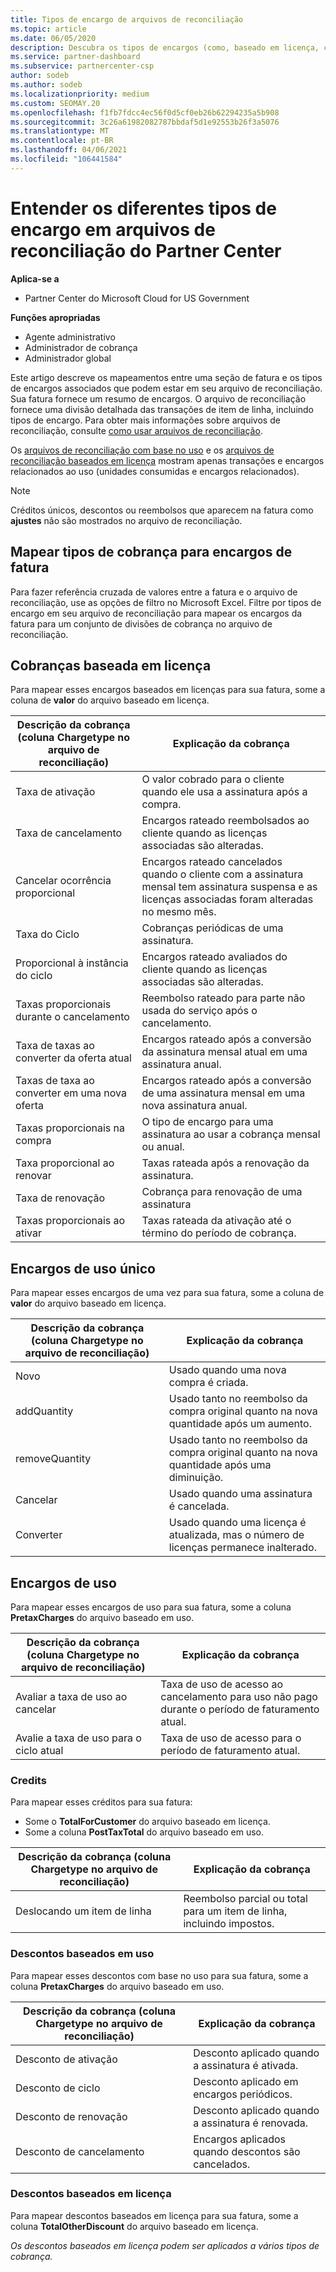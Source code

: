 ```yaml
---
title: Tipos de encargo de arquivos de reconciliação
ms.topic: article
ms.date: 06/05/2020
description: Descubra os tipos de encargos (como, baseado em licença, com base no uso e em uma única vez), créditos e descontos em arquivos de reconciliação do Partner Center.
ms.service: partner-dashboard
ms.subservice: partnercenter-csp
author: sodeb
ms.author: sodeb
ms.localizationpriority: medium
ms.custom: SEOMAY.20
ms.openlocfilehash: f1fb7fdcc4ec56f0d5cf0eb26b62294235a5b908
ms.sourcegitcommit: 3c26a61982082787bbdaf5d1e92553b26f3a5076
ms.translationtype: MT
ms.contentlocale: pt-BR
ms.lasthandoff: 04/06/2021
ms.locfileid: "106441584"
---
```

# <a name="understand-the-different-charge-types-in-partner-center-reconciliation-files"></a>Entender os diferentes tipos de encargo em arquivos de reconciliação do Partner Center

**Aplica-se a**

- Partner Center do Microsoft Cloud for US Government

**Funções apropriadas**

- Agente administrativo
- Administrador de cobrança
- Administrador global

Este artigo descreve os mapeamentos entre uma seção de fatura e os tipos de encargos associados que podem estar em seu arquivo de reconciliação. Sua fatura fornece um resumo de encargos. O arquivo de reconciliação fornece uma divisão detalhada das transações de item de linha, incluindo tipos de encargo. Para obter mais informações sobre arquivos de reconciliação, consulte [como usar arquivos de reconciliação](use-the-reconciliation-files.md).

Os [arquivos de reconciliação com base no uso](usage-based-recon-files.md) e os [arquivos de reconciliação baseados em licença](license-based-recon-files.md) mostram apenas transações e encargos relacionados ao uso (unidades consumidas e encargos relacionados).

> [!NOTE]
> Créditos únicos, descontos ou reembolsos que aparecem na fatura como **ajustes** não são mostrados no arquivo de reconciliação.

## <a name="map-charge-types-to-invoice-charges"></a>Mapear tipos de cobrança para encargos de fatura

Para fazer referência cruzada de valores entre a fatura e o arquivo de reconciliação, use as opções de filtro no Microsoft Excel. Filtre por tipos de encargo em seu arquivo de reconciliação para mapear os encargos da fatura para um conjunto de divisões de cobrança no arquivo de reconciliação.

## <a name="license-based-charges"></a>Cobranças baseada em licença

Para mapear esses encargos baseados em licenças para sua fatura, some a coluna de **valor** do arquivo baseado em licença.

| Descrição da cobrança (coluna Chargetype no arquivo de reconciliação) | Explicação da cobrança |
| ------------------------------------------------------------- | ------------------ |
| Taxa de ativação | O valor cobrado para o cliente quando ele usa a assinatura após a compra. |
| Taxa de cancelamento | Encargos rateado reembolsados ao cliente quando as licenças associadas são alteradas. |
| Cancelar ocorrência proporcional | Encargos rateado cancelados quando o cliente com a assinatura mensal tem assinatura suspensa e as licenças associadas foram alteradas no mesmo mês. |
| Taxa do Ciclo | Cobranças periódicas de uma assinatura. |
| Proporcional à instância do ciclo | Encargos rateado avaliados do cliente quando as licenças associadas são alteradas. |
| Taxas proporcionais durante o cancelamento | Reembolso rateado para parte não usada do serviço após o cancelamento. |
| Taxa de taxas ao converter da oferta atual | Encargos rateado após a conversão da assinatura mensal atual em uma assinatura anual. |
| Taxas de taxa ao converter em uma nova oferta | Encargos rateado após a conversão de uma assinatura mensal em uma nova assinatura anual. |
| Taxas proporcionais na compra | O tipo de encargo para uma assinatura ao usar a cobrança mensal ou anual. |
| Taxa proporcional ao renovar | Taxas rateada após a renovação da assinatura. |
| Taxa de renovação | Cobrança para renovação de uma assinatura |
| Taxas proporcionais ao ativar | Taxas rateada da ativação até o término do período de cobrança. |

## <a name="one-time-charges"></a>Encargos de uso único

Para mapear esses encargos de uma vez para sua fatura, some a coluna de **valor** do arquivo baseado em licença.

| Descrição da cobrança (coluna Chargetype no arquivo de reconciliação) | Explicação da cobrança |
| ------------------------------------------------------------- | ------------------ |
| Novo | Usado quando uma nova compra é criada. |
| addQuantity | Usado tanto no reembolso da compra original quanto na nova quantidade após um aumento. |
| removeQuantity | Usado tanto no reembolso da compra original quanto na nova quantidade após uma diminuição. |
| Cancelar | Usado quando uma assinatura é cancelada. |
| Converter | Usado quando uma licença é atualizada, mas o número de licenças permanece inalterado. |

## <a name="usage-charges"></a>Encargos de uso

Para mapear esses encargos de uso para sua fatura, some a coluna **PretaxCharges** do arquivo baseado em uso.

| Descrição da cobrança (coluna Chargetype no arquivo de reconciliação) | Explicação da cobrança |
| ------------------------------------------------------------- | ------------------ |
| Avaliar a taxa de uso ao cancelar | Taxa de uso de acesso ao cancelamento para uso não pago durante o período de faturamento atual. |
| Avalie a taxa de uso para o ciclo atual | Taxa de uso de acesso para o período de faturamento atual. |

### <a name="credits"></a>Credits

Para mapear esses créditos para sua fatura:

- Some o **TotalForCustomer** do arquivo baseado em licença.
- Some a coluna **PostTaxTotal** do arquivo baseado em uso.

| Descrição da cobrança (coluna Chargetype no arquivo de reconciliação) | Explicação da cobrança |
| ------------------------------------------------------------- | ------------------ |
| Deslocando um item de linha | Reembolso parcial ou total para um item de linha, incluindo impostos. |

### <a name="usage-based-discounts"></a>Descontos baseados em uso

Para mapear esses descontos com base no uso para sua fatura, some a coluna **PretaxCharges** do arquivo baseado em uso.

| Descrição da cobrança (coluna Chargetype no arquivo de reconciliação) | Explicação da cobrança |
| ------------------------------------------------------------- | ------------------ |
| Desconto de ativação | Desconto aplicado quando a assinatura é ativada. |
| Desconto de ciclo | Desconto aplicado em encargos periódicos. |
| Desconto de renovação | Desconto aplicado quando a assinatura é renovada. |
| Desconto de cancelamento | Encargos aplicados quando descontos são cancelados. |

### <a name="license-based-discounts"></a>Descontos baseados em licença

Para mapear descontos baseados em licença para sua fatura, some a coluna **TotalOtherDiscount** do arquivo baseado em licença.

*Os descontos baseados em licença podem ser aplicados a vários tipos de cobrança.*
